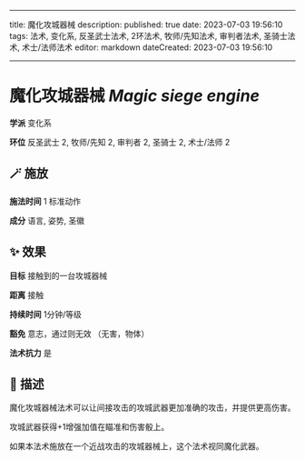 
---
title: 魔化攻城器械
description: 
published: true
date: 2023-07-03 19:56:10
tags: 法术, 变化系, 反圣武士法术, 2环法术, 牧师/先知法术, 审判者法术, 圣骑士法术, 术士/法师法术
editor: markdown
dateCreated: 2023-07-03 19:56:10

---

# **魔化攻城器械** *Magic siege engine*

**学派** 变化系 

**环位** 反圣武士 2, 牧师/先知 2, 审判者 2, 圣骑士 2, 术士/法师 2

## 🪄 施放

**施法时间** 1 标准动作

**成分** 语言, 姿势, 圣徽

## ✨ 效果 

**目标** 接触到的一台攻城器械 

**距离** 接触  

**持续时间** 1分钟/等级 

**豁免** 意志，通过则无效 （无害，物体）

**法术抗力** 是

## 📖 描述

魔化攻城器械法术可以让间接攻击的攻城武器更加准确的攻击，并提供更高伤害。

攻城武器获得+1增强加值在瞄准和伤害骰上。

如果本法术施放在一个近战攻击的攻城器械上，这个法术视同魔化武器。
    